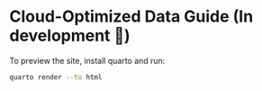 # Cloud-Optimized Data Guide (In development 👷)

To preview the site, install quarto and run:

```sh
quarto render --to html
```
